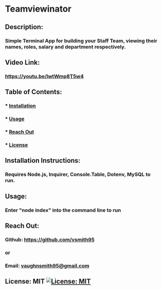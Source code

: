
  # Teamviewinator

  ## Description:

  ### Simple Terminal App for building your Staff Team, viewing their names, roles, salary and department respectively.
   
  ## Video Link:
  ### https://youtu.be/lwtWmp8T5w4

  ## Table of Contents:
  ###  * [Installation](#installation)
  ###  * [Usage](#usage)
  ###  * [Reach Out](#reach)
  ###  * [License](#license)
  ## Installation Instructions:
  ### Requires Node.js, Inquirer, Console.Table, Dotenv, MySQL to run.
  ## Usage:
  ### Enter "node index" into the command line to run
  ## Reach Out:
  ### Github: https://github.com/vsmith95
  ### or
  ### Email: vaughnsmith95@gmail.com

  ## License: MIT  [![License: MIT](https://img.shields.io/badge/License-MIT-yellow.svg)](https://opensource.org/licenses/MIT)
